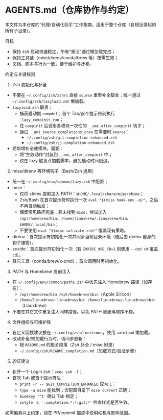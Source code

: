 # AGENTS.md（仓库协作与约定）

本文件为本仓库的“代理/自动化助手”工作指南，适用于整个仓库（自根目录起的所有子目录）。

目标

- 保持 zsh 启动快速稳定，所有“重活”通过懒加载完成；
- 保持工具链（mise/direnv/conda/brew 等）按需生效；
- 文档、脚本与行为一致，便于维护与迁移。

约定与关键规则

1) Zsh 初始化与补全
- 不要在 `~/.config/zsh/zshrc` 直接 `source` 重型补全脚本；统一通过 `~/.config/zsh/lazyload.zsh` 懒加载。
- `lazyload.zsh` 职责：
  - 捕获启动期 `compdef`；首个 Tab/首个提示符前执行 `_lazy_compinit_run`；
  - 在 `compinit` 后调用各模块一次性的 `__ami_after_compinit` 钩子；
  - 通过 `__ami_source_completions_once` 在需要时 `source`：
    - `~/.config/zsh/git-completion-enhanced.zsh`
    - `~/.config/zsh/jj-completion-enhanced.zsh`
- 若新增补全或模块，需要：
  - 将“生效动作”封装到 `__ami_after_compinit` 中；
  - 仅在 lazy 触发点加载脚本，避免启动时间倒退。

2) mise/direnv 等环境钩子（Bash/Zsh 通用）
- 统一在 `~/.config/env/common/lazy.zsh` 中配置；
- mise：
  - 仅将 shims 提前加入 PATH：`$HOME/.local/share/mise/shims`；
  - Zsh/Bash 在首次提示符时执行一次 `eval "$(mise hook-env -q)"`，之后不再自动触发；
  - 保留常见路径兜底：若未找到 `mise`，尝试加入 `/opt/homebrew/bin`、`/home/linuxbrew/.linuxbrew/bin`、`$HOME/.local/bin`；
  - 不要使用 `eval "$(mise activate zsh)"` 覆盖现有策略。
- direnv：首次提示符初始化一次并同步当前目录环境（随后由 direnv 自身的钩子接管）。
- zoxide：首次提示符初始化一次（若 `ZOXIDE_USE_CD=1` 则使用 `--cmd cd` 覆盖 `cd`）。
- 其它工具（conda/brew/x-cmd）：首次调用时再初始化。

3) PATH 与 Homebrew 提前注入
- 在 `~/.config/env/common/paths.zsh` 中优先注入 Homebrew 路径（如存在）：
  - `/opt/homebrew/bin /opt/homebrew/sbin`（Apple Silicon）
  - `/home/linuxbrew/.linuxbrew/bin /home/linuxbrew/.linuxbrew/sbin`（Linuxbrew）
- 不要在其它文件重复注入同样路径，以免 PATH 膨胀与顺序不稳。

4) 文件组织与可维护性
- 自定义函数建议放在 `~/.config/zsh/functions`，使用 `autoload` 懒加载。
- 改动补全/懒加载行为时，请同步更新：
  - 根 `README.md` 的相关段落（Zsh 补全 / mise 附录）
  - `~/.config/zsh/README.completion.md`（加载方式/验证步骤）

5) 验证建议
- 新开一个 Login zsh：`exec zsh -l`；
- 首次 Tab 或首个提示符后：
  - `print -r -- $GIT_COMPLETION_ENHANCED` 应为 `1`；
  - `type -a mise` 能找到；含配置目录下 `mise current` 正确；
  - `bindkey '^I'` 确认 Tab 绑定；
  - `zstyle -L ':completion:*:*:git:*'` 检查样式是否生效。

如需偏离以上约定，请在 PR/commit 描述中说明动机与影响范围。
